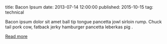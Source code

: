 title: Bacon Ipsum
date: 2013-07-14 12:00:00
published: 2015-10-15
tag: technical

Bacon ipsum dolor sit amet ball tip tongue pancetta jowl sirloin rump. Chuck tail pork cow, fatback jerky hamburger pancetta leberkas pig .

[Read more](http://baconipsum.com/)
